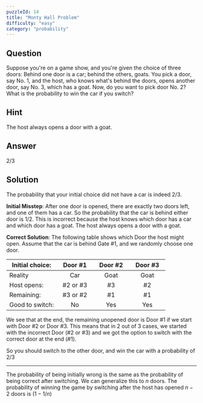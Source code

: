 ```yaml
---
puzzleId: 14
title: "Monty Hall Problem"
difficulty: "easy"
category: "probability"
---
```


## Question
Suppose you're on a game show, and you're given the choice of three doors: Behind one door is a car; behind the others, goats. You pick a door, say No. 1, and the host, who knows what's behind the doors, opens another door, say No. 3, which has a goat. Now, do you want to pick door No. 2? What is the probability to win the car if you switch?

## Hint
The host always opens a door with a goat.

## Answer
2/3

## Solution
The probability that your initial choice did not have a car is indeed $2/3$.


**Initial Misstep**:
After one door is opened, there are exactly two doors left, and one of them has a car. So the probability that the car is behind either door is $1/2$.
This is incorrect because the host knows which door has a car and which door has a goat. The host always opens a door with a goat.

**Correct Solution**:
The following table shows which Door the host might open. Assume that the car is behind Gate #1, and we randomly choose one door.

| Initial choice: | &nbsp; Door #1 &nbsp; | &nbsp; Door #2 &nbsp; | &nbsp; Door #3 &nbsp; |
| --------------- | :-------------------: | :-------------------: | :-------------------: |
| Reality         |          Car          |         Goat          |         Goat          |
| Host opens:     |       #2 or #3        |          #3           |          #2           |
| Remaining:      |       #3 or #2        |          #1           |          #1           |
| Good to switch: |          No           |          Yes          |          Yes          |

We see that at the end, the remaining unopened door is Door #1 if we start with Door #2 or Door #3.
This means that in 2 out of 3 cases, we started with the incorrect Door (#2 or #3) and we got the option to switch with the correct door at the end (#1). 
<!-- So, if we always decide to switch to the last unopened door, we will win the car 2 out of 3 times. -->

<!-- Hence the probability to win by switching $= 2/3$ -->

So you should switch to the other door, and win the car with a probability of $2/3$

---

The probability of being initially wrong is the same as the probability of being correct after switching. We can generalize this to $n$ doors. 
The probability of winning the game by switching after the host has opened $n-2$ doors is $(1 - 1/n)$
